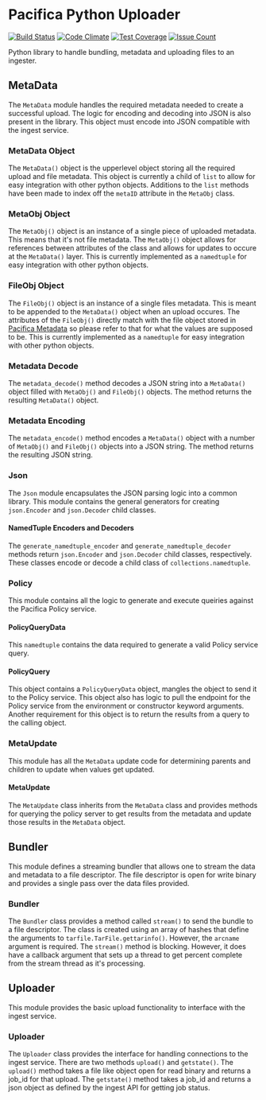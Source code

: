 # Pacifica Python Uploader
[![Build Status](https://travis-ci.org/pacifica/pacifica-python-uploader.svg?branch=master)](https://travis-ci.org/pacifica/pacifica-python-uploader)
[![Code Climate](https://codeclimate.com/github/pacifica/pacifica-python-uploader/badges/gpa.svg)](https://codeclimate.com/github/pacifica/pacifica-python-uploader)
[![Test Coverage](https://codeclimate.com/github/pacifica/pacifica-python-uploader/badges/coverage.svg)](https://codeclimate.com/github/pacifica/pacifica-python-uploader/coverage)
[![Issue Count](https://codeclimate.com/github/pacifica/pacifica-python-uploader/badges/issue_count.svg)](https://codeclimate.com/github/pacifica/pacifica-python-uploader)

Python library to handle bundling, metadata and uploading files to an ingester.

## MetaData

The `MetaData` module handles the required metadata needed to create a successful
upload. The logic for encoding and decoding into JSON is also present in the library.
This object must encode into JSON compatible with the ingest service.

### MetaData Object

The `MetaData()` object is the upperlevel object storing all the required upload and
file metadata. This object is currently a child of `list` to allow for easy integration
with other python objects. Additions to the `list` methods have been made to index off
the `metaID` attribute in the `MetaObj` class.

### MetaObj Object

The `MetaObj()` object is an instance of a single piece of uploaded metadata. This
means that it's not file metadata. The `MetaObj()` object allows for references
between attributes of the class and allows for updates to occure at the `MetaData()`
layer. This is currently implemented as a `namedtuple` for easy integration with
other python objects.

### FileObj Object

The `FileObj()` object is an instance of a single files metadata. This is meant to
be appended to the `MetaData()` object when an upload occures. The attributes of the
`FileObj()` directly match with the file object stored in
[Pacifica Metadata](https://github.com/pacifica/pacifica-metadata)
so please refer to that for what the
values are supposed to be. This is currently implemented as a `namedtuple` for easy
integration with other python objects.

### Metadata Decode

The `metadata_decode()` method decodes a JSON string into a `MetaData()` object
filled with `MetaObj()` and `FileObj()` objects. The method returns the resulting
`MetaData()` object.

### Metadata Encoding

The `metadata_encode()` method encodes a `MetaData()` object with a number of
`MetaObj()` and `FileObj()` objects into a JSON string. The method returns the
resulting JSON string.

### Json

The `Json` module encapsulates the JSON parsing logic into a common library.
This module contains the general generators for creating `json.Encoder` and
`json.Decoder` child classes.

#### NamedTuple Encoders and Decoders

The `generate_namedtuple_encoder` and `generate_namedtuple_decoder` methods
return `json.Encoder` and `json.Decoder` child classes, respectively. These
classes encode or decode a child class of `collections.namedtuple`.

### Policy

This module contains all the logic to generate and execute queiries against
the Pacifica Policy service.

#### PolicyQueryData

This `namedtuple` contains the data required to generate a valid Policy
service query.

#### PolicyQuery

This object contains a `PolicyQueryData` object, mangles the object to send
it to the Policy service. This object also has logic to pull the endpoint for
the Policy service from the environment or constructor keyword arguments.
Another requirement for this object is to return the results from a query to
the calling object.

### MetaUpdate

This module has all the `MetaData` update code for determining parents and
children to update when values get updated.

#### MetaUpdate

The `MetaUpdate` class inherits from the `MetaData` class and provides methods
for querying the policy server to get results from the metadata and update
those results in the `MetaData` object.

## Bundler

This module defines a streaming bundler that allows one to stream the data and
metadata to a file descriptor. The file descriptor is open for write binary
and provides a single pass over the data files provided.

### Bundler

The `Bundler` class provides a method called `stream()` to send the bundle to
a file descriptor. The class is created using an array of hashes that define
the arguments to `tarfile.TarFile.gettarinfo()`. However, the `arcname` argument
is required. The `stream()` method is blocking. However, it does have a callback
argument that sets up a thread to get percent complete from the stream thread
as it's processing.

## Uploader

This module provides the basic upload functionality to interface with the
ingest service.

### Uploader

The `Uploader` class provides the interface for handling connections to the
ingest service. There are two methods `upload()` and `getstate()`. The
`upload()` method takes a file like object open for read binary and returns
a job_id for that upload. The `getstate()` method takes a job_id and returns
a json object as defined by the ingest API for getting job status.
